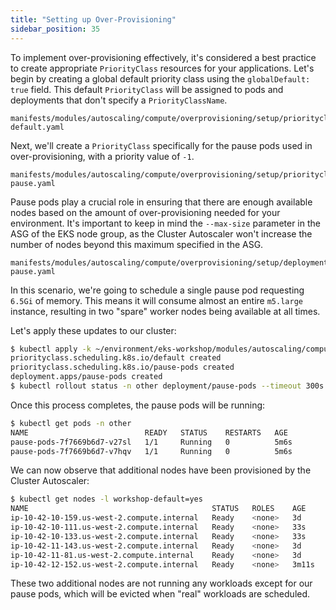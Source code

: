 ```yaml
---
title: "Setting up Over-Provisioning"
sidebar_position: 35
---
```


To implement over-provisioning effectively, it's considered a best practice to create appropriate `PriorityClass` resources for your applications. Let's begin by creating a global default priority class using the `globalDefault: true` field. This default `PriorityClass` will be assigned to pods and deployments that don't specify a `PriorityClassName`.

```file
manifests/modules/autoscaling/compute/overprovisioning/setup/priorityclass-default.yaml
```

Next, we'll create a `PriorityClass` specifically for the pause pods used in over-provisioning, with a priority value of `-1`.

```file
manifests/modules/autoscaling/compute/overprovisioning/setup/priorityclass-pause.yaml
```

Pause pods play a crucial role in ensuring that there are enough available nodes based on the amount of over-provisioning needed for your environment. It's important to keep in mind the `--max-size` parameter in the ASG of the EKS node group, as the Cluster Autoscaler won't increase the number of nodes beyond this maximum specified in the ASG.

```file
manifests/modules/autoscaling/compute/overprovisioning/setup/deployment-pause.yaml
```

In this scenario, we're going to schedule a single pause pod requesting `6.5Gi` of memory. This means it will consume almost an entire `m5.large` instance, resulting in two "spare" worker nodes being available at all times.

Let's apply these updates to our cluster:

```bash timeout=340 hook=overprovisioning-setup
$ kubectl apply -k ~/environment/eks-workshop/modules/autoscaling/compute/overprovisioning/setup
priorityclass.scheduling.k8s.io/default created
priorityclass.scheduling.k8s.io/pause-pods created
deployment.apps/pause-pods created
$ kubectl rollout status -n other deployment/pause-pods --timeout 300s
```

Once this process completes, the pause pods will be running:

```bash
$ kubectl get pods -n other
NAME                          READY   STATUS    RESTARTS   AGE
pause-pods-7f7669b6d7-v27sl   1/1     Running   0          5m6s
pause-pods-7f7669b6d7-v7hqv   1/1     Running   0          5m6s
```

We can now observe that additional nodes have been provisioned by the Cluster Autoscaler:

```bash
$ kubectl get nodes -l workshop-default=yes
NAME                                         STATUS   ROLES    AGE     VERSION
ip-10-42-10-159.us-west-2.compute.internal   Ready    <none>   3d      vVAR::KUBERNETES_NODE_VERSION
ip-10-42-10-111.us-west-2.compute.internal   Ready    <none>   33s     vVAR::KUBERNETES_NODE_VERSION
ip-10-42-10-133.us-west-2.compute.internal   Ready    <none>   33s     vVAR::KUBERNETES_NODE_VERSION
ip-10-42-11-143.us-west-2.compute.internal   Ready    <none>   3d      vVAR::KUBERNETES_NODE_VERSION
ip-10-42-11-81.us-west-2.compute.internal    Ready    <none>   3d      vVAR::KUBERNETES_NODE_VERSION
ip-10-42-12-152.us-west-2.compute.internal   Ready    <none>   3m11s   vVAR::KUBERNETES_NODE_VERSION
```

These two additional nodes are not running any workloads except for our pause pods, which will be evicted when "real" workloads are scheduled.

